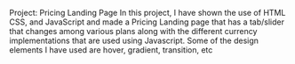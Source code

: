 Project: Pricing Landing Page
In this project, I have shown the use of HTML CSS, and JavaScript and made a Pricing Landing page that has a tab/slider that changes among various plans along with the different currency implementations that are used using Javascript. 
Some of the design elements I have used are hover, gradient, transition, etc
